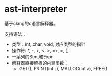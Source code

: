 # ast-interpreter
基于clang的c语言解释器。

支持语法：
- 类型：int, char, void, 对应类型的指针
- 操作符: *, -, +, <, >, ==, =, []
- 一系列的Stmt和Expr
- 解释器直接解析的内建函数：
  - GET(), PRINT(int a), MALLOC(int a), FREE()
